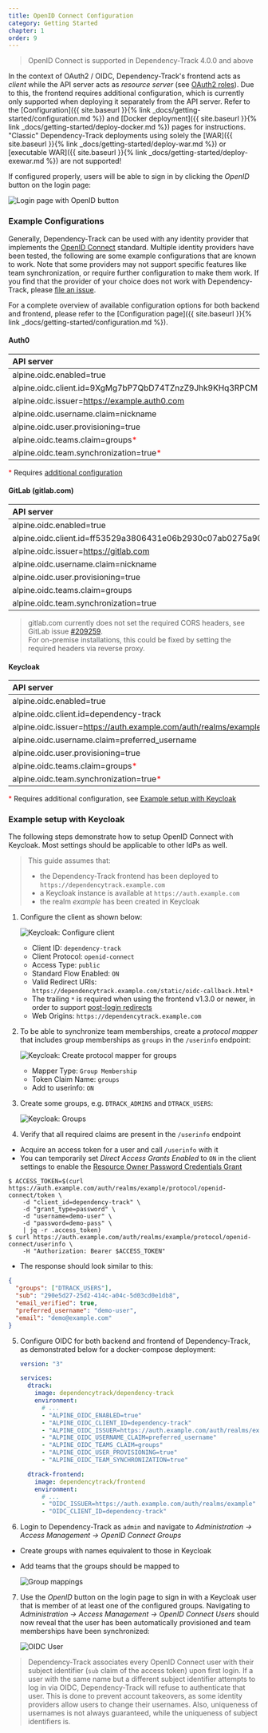 ```yaml
---
title: OpenID Connect Configuration
category: Getting Started
chapter: 1
order: 9
---
```


> OpenID Connect is supported in Dependency-Track 4.0.0 and above

In the context of OAuth2 / OIDC, Dependency-Track's frontend acts as *client* while the API server acts as *resource server* (see [OAuth2 roles](https://tools.ietf.org/html/rfc6749#section-1.1)).
Due to this, the frontend requires additional configuration, which is currently only supported when deploying it separately from the API server.
Refer to the [Configuration]({{ site.baseurl }}{% link _docs/getting-started/configuration.md %}) and [Docker deployment]({{ site.baseurl }}{% link _docs/getting-started/deploy-docker.md %}) pages for instructions. "Classic" Dependency-Track deployments using solely the [WAR]({{ site.baseurl }}{% link _docs/getting-started/deploy-war.md %}) or [executable WAR]({{ site.baseurl }}{% link _docs/getting-started/deploy-exewar.md %}) are not supported!

If configured properly, users will be able to sign in by clicking the *OpenID* button on the login page:

![Login page with OpenID button](/images/screenshots/oidc-login-page.png)

### Example Configurations

Generally, Dependency-Track can be used with any identity provider that implements the [OpenID Connect](https://openid.net/connect/) standard.
Multiple identity providers have been tested, the following are some example configurations that are known to work. 
Note that some providers may not support specific features like team synchronization, or require further configuration to make them work.
If you find that the provider of your choice does not work with Dependency-Track, please [file an issue](https://github.com/DependencyTrack/dependency-track/issues).

For a complete overview of available configuration options for both backend and frontend, please refer to the [Configuration page]({{ site.baseurl }}{% link _docs/getting-started/configuration.md %}).

#### Auth0

| API server                                                               | Frontend                                        |
|:-------------------------------------------------------------------------|:------------------------------------------------|
| alpine.oidc.enabled=true                                                 |                                                 |
| alpine.oidc.client.id=9XgMg7bP7QbD74TZnzZ9Jhk9KHq3RPCM                   | OIDC_CLIENT_ID=9XgMg7bP7QbD74TZnzZ9Jhk9KHq3RPCM |
| alpine.oidc.issuer=https://example.auth0.com                             | OIDC_ISSUER=https://example.auth0.com           |
| alpine.oidc.username.claim=nickname                                      |                                                 |
| alpine.oidc.user.provisioning=true                                       |                                                 |
| alpine.oidc.teams.claim=groups<span style="color:red">*</span>           |                                                 |
| alpine.oidc.team.synchronization=true<span style="color:red">*</span>    |                                                 |

<span style="color:red">*</span> Requires [additional configuration](https://auth0.com/docs/extensions/authorization-extension/use-rules-with-the-authorization-extension)

#### GitLab (gitlab.com)

| API server                                                                             | Frontend                                                                        |
|:---------------------------------------------------------------------------------------|:--------------------------------------------------------------------------------|
| alpine.oidc.enabled=true                                                               |                                              |
| alpine.oidc.client.id=ff53529a3806431e06b2930c07ab0275a9024a59873a0d5106dd67c4cd34e3be | OIDC_CLIENT_ID=ff53529a3806431e06b2930c07ab0275a9024a59873a0d5106dd67c4cd34e3be |
| alpine.oidc.issuer=https://gitlab.com                                                  | OIDC_ISSUER=https://gitlab.com                                                  |
| alpine.oidc.username.claim=nickname                                                    |                                                                                 |
| alpine.oidc.user.provisioning=true                                                     |                                                                                 |
| alpine.oidc.teams.claim=groups                                                         |                                                                                 |
| alpine.oidc.team.synchronization=true                                                  |                                                                                 |

> gitlab.com currently does not set the required CORS headers, see GitLab issue [#209259](https://gitlab.com/gitlab-org/gitlab/-/issues/209259).  
> For on-premise installations, this could be fixed by setting the required headers via reverse proxy.  

#### Keycloak

| API server                                                               | Frontend                                                 |
|:-------------------------------------------------------------------------|:---------------------------------------------------------|
| alpine.oidc.enabled=true                                                 |                                                          |
| alpine.oidc.client.id=dependency-track                                   | OIDC_CLIENT_ID=dependency-track                          |    
| alpine.oidc.issuer=https://auth.example.com/auth/realms/example          | OIDC_ISSUER=https://auth.example.com/auth/realms/example |
| alpine.oidc.username.claim=preferred_username                            |                                                          |
| alpine.oidc.user.provisioning=true                                       |                                                          |
| alpine.oidc.teams.claim=groups<span style="color:red">*</span>           |                                                          |
| alpine.oidc.team.synchronization=true<span style="color:red">*</span>    |                                                          |

<span style="color:red">*</span> Requires additional configuration, see [Example setup with Keycloak](#example-setup-with-keycloak)

### Example setup with Keycloak

The following steps demonstrate how to setup OpenID Connect with Keycloak. Most settings should be applicable to other IdPs as well.

> This guide assumes that: 
>   * the Dependency-Track frontend has been deployed to `https://dependencytrack.example.com`
>   * a Keycloak instance is available at `https://auth.example.com`
>   * the realm *example* has been created in Keycloak

1. Configure the client as shown below:

    ![Keycloak: Configure client](/images/screenshots/oidc-keycloak-client-settings.png)
  
    * Client ID: `dependency-track`
    * Client Protocol: `openid-connect`
    * Access Type: `public`
    * Standard Flow Enabled: `ON`
    * Valid Redirect URIs: `https://dependencytrack.example.com/static/oidc-callback.html*`
     * The trailing `*` is required when using the frontend v1.3.0 or newer, in order to support [post-login redirects](https://github.com/DependencyTrack/frontend/pull/47)
    * Web Origins: `https://dependencytrack.example.com`

2. To be able to synchronize team memberships, create a *protocol mapper* that includes group memberships as `groups` in
the `/userinfo` endpoint:

    ![Keycloak: Create protocol mapper for groups](/images/screenshots/oidc-keycloak-create-protocol-mapper.png) 
  
    * Mapper Type: `Group Membership`
    * Token Claim Name: `groups`
    * Add to userinfo: `ON`

3. Create some groups, e.g. `DTRACK_ADMINS` and `DTRACK_USERS`:

    ![Keycloak: Groups](/images/screenshots/oidc-keycloak-groups.png)

4. Verify that all required claims are present in the `/userinfo` endpoint
 * Acquire an access token for a user and call `/userinfo` with it
 * You can temporarily set *Direct Access Grants Enabled* to `ON` in the client settings to enable the [Resource Owner Password Credentials Grant](https://tools.ietf.org/html/rfc6749#section-4.3)
```
$ ACCESS_TOKEN=$(curl https://auth.example.com/auth/realms/example/protocol/openid-connect/token \
    -d "client_id=dependency-track" \
    -d "grant_type=password" \
    -d "username=demo-user" \
    -d "password=demo-pass" \
    | jq -r .access_token)
$ curl https://auth.example.com/auth/realms/example/protocol/openid-connect/userinfo \
    -H "Authorization: Bearer $ACCESS_TOKEN"
```
 * The response should look similar to this:
```json
{
  "groups": ["DTRACK_USERS"],
  "sub": "290e5d27-25d2-414c-a04c-5d03cd0e1db8",
  "email_verified": true,
  "preferred_username": "demo-user",
  "email": "demo@example.com"
}
```

5. Configure OIDC for both backend and frontend of Dependency-Track, as demonstrated below for a docker-compose deployment:

    ```yaml
    version: "3"

    services:
      dtrack:
        image: dependencytrack/dependency-track
        environment:
          # ...
          - "ALPINE_OIDC_ENABLED=true"
          - "ALPINE_OIDC_CLIENT_ID=dependency-track"
          - "ALPINE_OIDC_ISSUER=https://auth.example.com/auth/realms/example"
          - "ALPINE_OIDC_USERNAME_CLAIM=preferred_username"
          - "ALPINE_OIDC_TEAMS_CLAIM=groups"
          - "ALPINE_OIDC_USER_PROVISIONING=true"
          - "ALPINE_OIDC_TEAM_SYNCHRONIZATION=true"

      dtrack-frontend:
        image: dependencytrack/frontend
        environment:
          # ...
          - "OIDC_ISSUER=https://auth.example.com/auth/realms/example"
          - "OIDC_CLIENT_ID=dependency-track"
    ```

6. Login to Dependency-Track as `admin` and navigate to *Administration -> Access Management -> OpenID Connect Groups*
  * Create groups with names equivalent to those in Keycloak
  * Add teams that the groups should be mapped to

    ![Group mappings](/images/screenshots/oidc-groups.png)

7. Use the *OpenID* button on the login page to sign in with a Keycloak user that is member of at least one of the configured groups. Navigating to *Administration -> Access Management -> OpenID Connect Users* should now reveal that the user has been automatically provisioned and team memberships have been synchronized:

    ![OIDC User](/images/screenshots/oidc-user.png)

> Dependency-Track associates every OpenID Connect user with their subject identifier (`sub` claim of the access token) upon first login.
> If a user with the same name but a different subject identifier attempts to log in via OIDC, Dependency-Track will refuse to authenticate that user. This is done to prevent account takeovers, as some identity providers allow users to change their usernames. Also, uniqueness of usernames is not always guaranteed, while the uniqueness of subject identifiers is.

